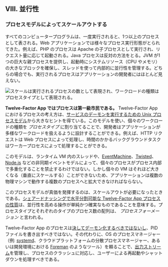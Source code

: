 ## VIII. 並行性
### プロセスモデルによってスケールアウトする

すべてのコンピュータープログラムは、一度実行されると、1つ以上のプロセスとして表される。Web アプリケーションでは様々なプロセス実行形態がとられてきた。例えば、PHP のプロセスは Apache の子プロセスとして実行され、リクエスト量に応じて起動される。Java プロセスは反対の方法をとる。JVM が1つの巨大な親プロセスを提供し、起動時にシステムリソース（CPU やメモリ）の大きなブロックを確保し、スレッドを使って内部的に並行性を管理する。どちらの場合でも、実行されるプロセスはアプリケーションの開発者にはほとんど見えない。

![スケールは実行されるプロセスの数として表現され、ワークロードの種類はプロセスタイプとして表現される。](/images/process-types.png)

**Twelve-Factor App ではプロセスは第一級市民である。** Twelve-Factor App におけるプロセスの考え方は、[サービスのデーモンを実行するための Unix プロセスモデル](https://adam.herokuapp.com/past/2011/5/9/applying_the_unix_process_model_to_web_apps/)から大きなヒントを得ている。このモデルを使い、個々のワークロードの種類を *プロセスタイプ* に割り当てることで、開発者はアプリケーションが多様なワークロードを扱えるように設計することができる。例えば、HTTP リクエストは Web プロセスによって処理し、時間のかかるバックグラウンドタスクはワーカープロセスによって処理することができる。

このモデルは、ランタイム VM 内のスレッドや、[EventMachine](https://github.com/eventmachine/eventmachine)、[Twisted](http://twistedmatrix.com/trac/)、[Node.js](http://nodejs.org/) などの非同期イベントモデルによって、個々のプロセスがプロセス内部で多重化することを禁止するわけではない。しかし個々の VM はそれほど大きくなる（垂直にスケールする）ことができないため、アプリケーションは複数の物理マシンで動作する複数のプロセスへと拡大できなければならない。

このプロセスモデルが真価を発揮するのは、スケールアウトが必要になったときである。[シェアードナッシングで水平分割可能な Twelve-Factor App プロセスの性質](./processes)は、並行性を高める操作が単純かつ確実なものであることを意味する。プロセスタイプとそれぞれのタイプのプロセス数の配列は、 *プロセスフォーメーション* と言われる。

Twelve-Factor App のプロセスは[決してデーモン化するべきではないし](http://dustin.github.com/2010/02/28/running-processes.html)、PID ファイルを書き出すべきではない。その代わりに、OS のプロセスマネージャー（例: [systemd](https://www.freedesktop.org/wiki/Software/systemd/)、クラウドプラットフォームの分散プロセスマネージャー、あるいは開発環境における [Foreman](http://blog.daviddollar.org/2011/05/06/introducing-foreman.html) のようなツール）を頼ることで、[出力ストリーム](./logs)を管理し、プロセスのクラッシュに対応し、ユーザーによる再起動やシャットダウンを処理すべきである。
